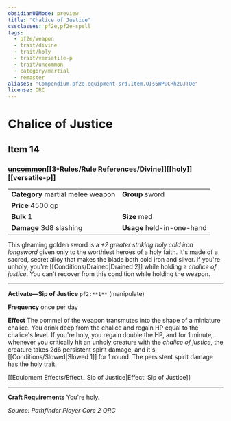 ```yaml
---
obsidianUIMode: preview
title: "Chalice of Justice"
cssclasses: pf2e,pf2e-spell
tags:
  - pf2e/weapon
  - trait/divine
  - trait/holy
  - trait/versatile-p
  - trait/uncommon
  - category/martial
  - remaster
aliases: "Compendium.pf2e.equipment-srd.Item.OIs6WPuCRh2UJTOe"
license: ORC
---
```

# Chalice of Justice
## Item 14
### [uncommon](uncommon.md "Uncommon Rarity Trait")[[3-Rules/Rule References/Divine]][[holy]][[versatile-p]]

|  |  |
| -- | -- |
| **Category** martial melee weapon | **Group** sword |
| **Price** 4500 gp |  |
| **Bulk** 1 | **Size** med |
| **Damage** 3d8 slashing  | **Usage** held-in-one-hand |



This gleaming golden sword is a _+2 greater striking holy cold iron longsword_ given only to the worthiest heroes of a holy faith. It's made of a sacred, secret alloy that makes the blade both cold iron and silver. If you're unholy, you're [[Conditions/Drained|Drained 2]] while holding a _chalice of justice_. You can't recover from this condition while holding the weapon.

* * *

**Activate—Sip of Justice** `pf2:**1**` (manipulate)

**Frequency** once per day

**Effect** The pommel of the weapon transmutes into the shape of a miniature chalice. You drink deep from the chalice and regain HP equal to the chalice's level. If you're holy, you regain double the HP, and for 1 minute, whenever you critically hit an unholy creature with the _chalice of justice_, the creature takes 2d6 persistent spirit damage, and it's [[Conditions/Slowed|Slowed 1]] for 1 round. The persistent spirit damage has the holy trait.

[[Equipment Effects/Effect_ Sip of Justice|Effect: Sip of Justice]]

* * *

**Craft Requirements** You're holy.

*Source: Pathfinder Player Core 2*
*ORC*